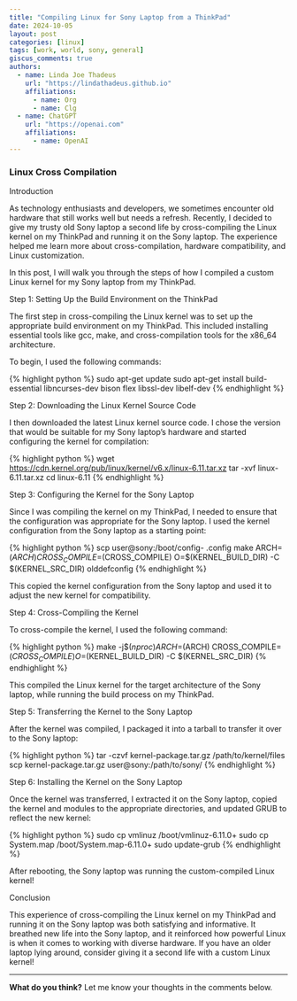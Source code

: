 ```yaml
---
title: "Compiling Linux for Sony Laptop from a ThinkPad"
date: 2024-10-05
layout: post
categories: [linux]
tags: [work, world, sony, general]
giscus_comments: true
authors:
  - name: Linda Joe Thadeus
    url: "https://lindathadeus.github.io"
    affiliations:
      - name: Org
      - name: Clg
  - name: ChatGPT
    url: "https://openai.com"
    affiliations:
      - name: OpenAI
---
```


### Linux Cross Compilation

Introduction

As technology enthusiasts and developers, we sometimes encounter old hardware that still works well but needs a refresh. Recently, I decided to give my trusty old Sony laptop a second life by cross-compiling the Linux kernel on my ThinkPad and running it on the Sony laptop. The experience helped me learn more about cross-compilation, hardware compatibility, and Linux customization.

In this post, I will walk you through the steps of how I compiled a custom Linux kernel for my Sony laptop from my ThinkPad.

Step 1: Setting Up the Build Environment on the ThinkPad

The first step in cross-compiling the Linux kernel was to set up the appropriate build environment on my ThinkPad. This included installing essential tools like gcc, make, and cross-compilation tools for the x86_64 architecture.

To begin, I used the following commands:

{% highlight python %}
sudo apt-get update
sudo apt-get install build-essential libncurses-dev bison flex libssl-dev libelf-dev
{% endhighlight %}

Step 2: Downloading the Linux Kernel Source Code

I then downloaded the latest Linux kernel source code. I chose the version that would be suitable for my Sony laptop’s hardware and started configuring the kernel for compilation:

{% highlight python %}
wget https://cdn.kernel.org/pub/linux/kernel/v6.x/linux-6.11.tar.xz
tar -xvf linux-6.11.tar.xz
cd linux-6.11
{% endhighlight %}

Step 3: Configuring the Kernel for the Sony Laptop

Since I was compiling the kernel on my ThinkPad, I needed to ensure that the configuration was appropriate for the Sony laptop. I used the kernel configuration from the Sony laptop as a starting point:

{% highlight python %}
scp user@sony:/boot/config-<version> .config
make ARCH=$(ARCH) CROSS_COMPILE=$(CROSS_COMPILE) O=$(KERNEL_BUILD_DIR) -C $(KERNEL_SRC_DIR) olddefconfig
{% endhighlight %}

This copied the kernel configuration from the Sony laptop and used it to adjust the new kernel for compatibility.

Step 4: Cross-Compiling the Kernel

To cross-compile the kernel, I used the following command:

{% highlight python %}
make -j$$(nproc) ARCH=$(ARCH) CROSS_COMPILE=$(CROSS_COMPILE) O=$(KERNEL_BUILD_DIR) -C $(KERNEL_SRC_DIR)
{% endhighlight %}

This compiled the Linux kernel for the target architecture of the Sony laptop, while running the build process on my ThinkPad.

Step 5: Transferring the Kernel to the Sony Laptop

After the kernel was compiled, I packaged it into a tarball to transfer it over to the Sony laptop:

{% highlight python %}
tar -czvf kernel-package.tar.gz /path/to/kernel/files
scp kernel-package.tar.gz user@sony:/path/to/sony/
{% endhighlight %}

Step 6: Installing the Kernel on the Sony Laptop

Once the kernel was transferred, I extracted it on the Sony laptop, copied the kernel and modules to the appropriate directories, and updated GRUB to reflect the new kernel:

{% highlight python %}
sudo cp vmlinuz /boot/vmlinuz-6.11.0+
sudo cp System.map /boot/System.map-6.11.0+
sudo update-grub
{% endhighlight %}

After rebooting, the Sony laptop was running the custom-compiled Linux kernel!

Conclusion

This experience of cross-compiling the Linux kernel on my ThinkPad and running it on the Sony laptop was both satisfying and informative. It breathed new life into the Sony laptop, and it reinforced how powerful Linux is when it comes to working with diverse hardware. If you have an older laptop lying around, consider giving it a second life with a custom Linux kernel!

---

**What do you think?** Let me know your thoughts in the comments below.
